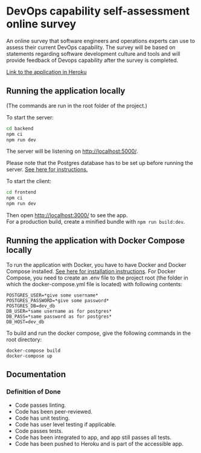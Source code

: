 # DevOps capability self-assessment online survey

An online survey that software engineers and operations experts can use to assess their current DevOps capability. The survey will be based on statements regarding software development culture and tools and will provide feedback of Devops capability after the survey is completed.

[Link to the application in Heroku](https://ohtu-csaos-staging.herokuapp.com/)

## Running the application locally

(The commands are run in the root folder of the project.)

To start the server:
```bash
cd backend
npm ci
npm run dev
```

The server will be listening on [http://localhost:5000/](http://localhost:5000/).

Please note that the Postgres database has to be set up before running the server. [See here for instructions.](https://github.com/Devops-ohtuprojekti/DevOpsCSAOS/blob/main/backend/README.md) 

To start the client:

```bash
cd frontend
npm ci
npm run dev
```

Then open [http://localhost:3000/](http://localhost:3000/) to see the app.<br>
For a production build, create a minified bundle with `npm run build:dev`.

## Running the application with Docker Compose locally

To run the application with Docker, you have to have Docker and Docker Compose installed. [See here for installation instructions](https://docs.docker.com/). For Docker Compose, you need to create an .env file to the project root (the folder in which the docker-compose.yml file is located) with following contents:

```
POSTGRES_USER=*give some username* 
POSTGRES_PASSWORD=*give some password*
POSTGRES_DB=dev_db
DB_USER=*same username as for postgres*
DB_PASS=*same password as for postgres*
DB_HOST=dev_db
```
To build and run the docker compose, give the following commands in the root directory:

```
docker-compose build
docker-compose up
```

## Documentation

### Definition of Done

* Code passes linting.
* Code has been peer-reviewed.
* Code has unit testing.
* Code has user level testing if applicable.
* Code passes tests.
* Code has been integrated to app, and app still passes all tests.
* Code has been pushed to Heroku and is part of the accessible app.
